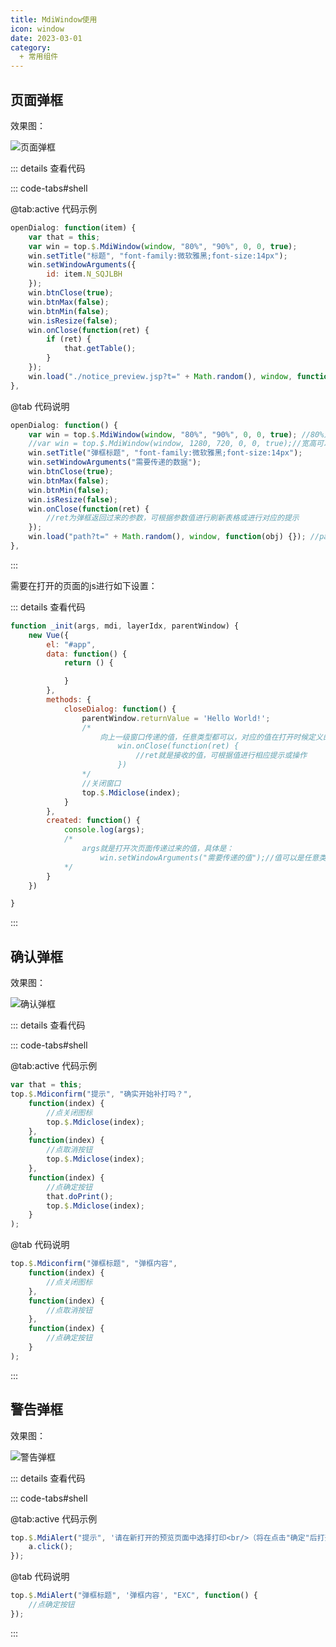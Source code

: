 ```yaml
---
title: MdiWindow使用
icon: window
date: 2023-03-01
category:
  + 常用组件
---
```


## 页面弹框

效果图：

![页面弹框](/component/mdiwindow/dialog.png)

::: details 查看代码

::: code-tabs#shell

@tab:active 代码示例

```javascript
openDialog: function(item) {
    var that = this;
    var win = top.$.MdiWindow(window, "80%", "90%", 0, 0, true);
    win.setTitle("标题", "font-family:微软雅黑;font-size:14px");
    win.setWindowArguments({
        id: item.N_SQJLBH
    });
    win.btnClose(true);
    win.btnMax(false);
    win.btnMin(false);
    win.isResize(false);
    win.onClose(function(ret) {
        if (ret) {
            that.getTable();
        }
    });
    win.load("./notice_preview.jsp?t=" + Math.random(), window, function(obj) {});
},
```

@tab 代码说明

```javascript
openDialog: function() {
    var win = top.$.MdiWindow(window, "80%", "90%", 0, 0, true); //80%对应的是浏览器可视区的宽度，90%对应的是浏览器可视区的高度，
    //var win = top.$.MdiWindow(window, 1280, 720, 0, 0, true);//宽高可以是string，可以是number
    win.setTitle("弹框标题", "font-family:微软雅黑;font-size:14px");
    win.setWindowArguments("需要传递的数据");
    win.btnClose(true);
    win.btnMax(false);
    win.btnMin(false);
    win.isResize(false);
    win.onClose(function(ret) {
        //ret为弹框返回过来的参数，可根据参数值进行刷新表格或进行对应的提示
    });
    win.load("path?t=" + Math.random(), window, function(obj) {}); //path为打开jsp的路径
},
```

:::

需要在打开的页面的js进行如下设置：

::: details 查看代码

```javascript
function _init(args, mdi, layerIdx, parentWindow) {
    new Vue({
        el: "#app",
        data: function() {
            return () {

            }
        },
        methods: {
            closeDialog: function() {
                parentWindow.returnValue = 'Hello World!';
                /*
                    向上一级窗口传递的值，任意类型都可以，对应的值在打开时候定义的：
                        win.onClose(function(ret) {
                            //ret就是接收的值，可根据值进行相应提示或操作
                        })
                */
                //关闭窗口
                top.$.Mdiclose(index);
            }
        },
        created: function() {
            console.log(args);
            /*
                args就是打开次页面传递过来的值，具体是：
                    win.setWindowArguments("需要传递的值");//值可以是任意类型
            */
        }
    })

}
```

:::

## 确认弹框

效果图：

![确认弹框](/component/mdiwindow/confirm.png)

::: details 查看代码

::: code-tabs#shell

@tab:active 代码示例

```javascript
var that = this;
top.$.Mdiconfirm("提示", "确实开始补打吗？",
    function(index) {
        //点关闭图标
        top.$.Mdiclose(index);
    },
    function(index) {
        //点取消按钮
        top.$.Mdiclose(index);
    },
    function(index) {
        //点确定按钮
        that.doPrint();
        top.$.Mdiclose(index);
    }
);
```

@tab 代码说明

```javascript
top.$.Mdiconfirm("弹框标题", "弹框内容",
    function(index) {
        //点关闭图标
    },
    function(index) {
        //点取消按钮
    },
    function(index) {
        //点确定按钮
    }
);
```

:::

## 警告弹框

效果图：

![警告弹框](/component/mdiwindow/alert.png)

::: details 查看代码

::: code-tabs#shell

@tab:active 代码示例

```javascript
top.$.MdiAlert("提示", '请在新打开的预览页面中选择打印<br/>（将在点击"确定"后打开）', "EXC", function() {
    a.click();
});
```

@tab 代码说明

```javascript
top.$.MdiAlert("弹框标题", '弹框内容', "EXC", function() {
    //点确定按钮
});
```

:::
